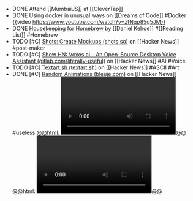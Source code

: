 - DONE Attend [[MumbaiJS]] at [[CleverTap]]
- DONE Using docker in unusual ways on [[Dreams of Code]] #Docker
  {{video https://www.youtube.com/watch?v=zfNqp85g5JM}}
- DONE [Housekeeping for Homebrew](https://mac.install.guide/homebrew/8.html) by [[Daniel Kehoe]] #[[Reading List]] #Homebrew
- TODO [#C] [Shots: Create Mockups (shots.so)](https://news.ycombinator.com/item?id=39059854) on [[Hacker News]] #post-maker
- TODO [#C] [Show HN: Voxos.ai – An Open-Source Desktop Voice Assistant (gitlab.com/literally-useful)](https://news.ycombinator.com/item?id=39057005) on [[Hacker News]] #AI #Voice
- TODO [#C] [Textart.sh (textart.sh)](https://news.ycombinator.com/item?id=39063596) on [[Hacker News]] #ASCII #Art
- DONE [#C] [Random Animations (bleuje.com)](https://news.ycombinator.com/item?id=39025631) on [[Hacker News]] #useless
  @@html: <video src="https://bleuje.com/mp4set/2020/2020_03.mp4" class="book-cover" autoplay loop></video>@@
  @@html: <video src="https://bleuje.com/mp4set/2020/2020_07.mp4" class="book-cover" autoplay loop></video>@@